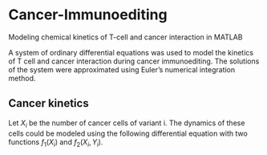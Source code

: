 # Cancer-Immunoediting
Modeling chemical kinetics of T-cell and cancer interaction in MATLAB

A system of ordinary differential equations was used to model the kinetics of T cell and cancer interaction during cancer immunoediting. The solutions of the system were approximated using Euler’s numerical integration method.

## Cancer kinetics
Let $X_i$ be the number of cancer cells of variant i. The dynamics of these cells could be modeled using the following differential equation with two functions $f_1(X_i)$ and $f_2(X_i, Y_i)$.
